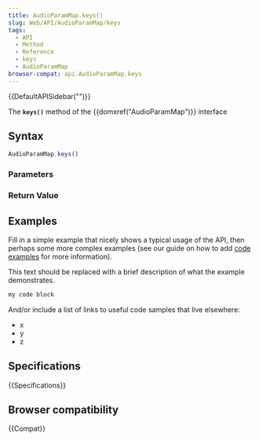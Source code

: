 ```yaml
---
title: AudioParamMap.keys()
slug: Web/API/AudioParamMap/keys
tags:
  - API
  - Method
  - Reference
  - keys
  - AudioParamMap
browser-compat: api.AudioParamMap.keys
---
```

{{DefaultAPISidebar("")}}

The **`keys()`** method of the {{domxref("AudioParamMap")}} interface 

## Syntax

```js
AudioParamMap.keys()
```

### Parameters



### Return Value



## Examples

Fill in a simple example that nicely shows a typical usage of the API, then perhaps some more complex examples (see our guide on how to add [code examples](/en-US/docs/MDN/Contribute/Structures/Code_examples) for more information).

This text should be replaced with a brief description of what the example demonstrates.

```js
my code block
```

And/or include a list of links to useful code samples that live elsewhere:

*   x
*   y
*   z

## Specifications

{{Specifications}}

## Browser compatibility

{{Compat}}

